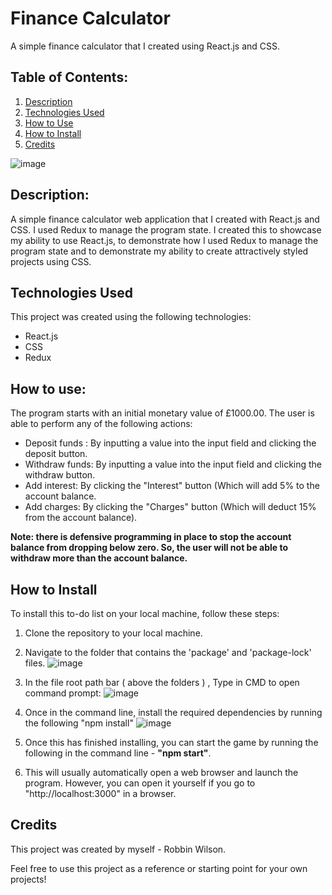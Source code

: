 
# Finance Calculator
A simple finance calculator that I created using React.js and CSS.

## Table of Contents:
1. [Description](#Description)
2. [Technologies Used](#technologies)
3. [How to Use](#how-to)
4. [How to Install](#how-to-install)
5. [Credits](#credits)

![image](https://user-images.githubusercontent.com/123034061/221290534-9b98a467-b454-4892-a974-8fc18635b182.png)

## Description: <a name="Description"/>

A simple finance calculator web application that I created with React.js and CSS.  I used Redux to manage the program state. 
I created this to showcase my ability to use React.js, to demonstrate how I used Redux to manage the program state and to demonstrate my ability to create attractively styled projects using CSS. 


## Technologies Used <a name="technologies"/>
This project was created using the following technologies:
   - React.js
   - CSS
   - Redux


## How to use: <a name="how-to"/>
The program starts with an initial monetary value of £1000.00. The user is able to perform any of the following actions:
- Deposit funds : By inputting a value into the input field and clicking the deposit button.
- Withdraw funds: By inputting a value into the input field and clicking the withdraw button.
- Add interest: By clicking the "Interest" button (Which will add 5% to the account balance.
- Add charges: By clicking the "Charges" button (Which will deduct 15% from the account balance).

**Note: there is defensive programming in place to stop the account balance from dropping below zero. So, the user will not be able to withdraw more than the account balance.**



## How to Install <a name="how-to-install"/>

To install this to-do list on your local machine, follow these steps:

1. Clone the repository to your local machine.
2. Navigate to the folder that contains the 'package' and 'package-lock' files. 
![image](https://user-images.githubusercontent.com/123034061/220334773-2e3f6943-e122-4e47-b2aa-0ef3561a1516.png)

3. In the file root path bar ( above the folders ) , Type in CMD to open command prompt:
![image](https://user-images.githubusercontent.com/123034061/219879611-b9d689f4-0fba-47f6-a150-2818526d0640.png)

4. Once in the command line, install the required dependencies by running the following  "npm install"
![image](https://user-images.githubusercontent.com/123034061/221291005-da522b43-e896-4b96-993f-6f9c5a7d9773.png)

 
5. Once this has finished installing, you can start the game by running the following  in the command line - **"npm start"**.
6. This will usually automatically open a web browser and launch the program. However, you can open it yourself if you go to "http://localhost:3000" in a browser. 



## Credits <a name="credits"/>

This project was created by myself - Robbin Wilson. 

Feel free to use this project as a reference or starting point for your own projects!
